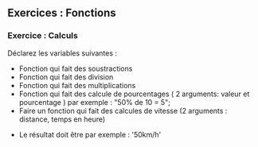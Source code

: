 ## Exercices : Fonctions

### Exercice : Calculs

Déclarez les variables suivantes : 

* Fonction qui fait des soustractions
* Fonction qui fait des division
* Fonction qui fait des multiplications
* Fonction qui fait des calcule de pourcentages ( 2 arguments: valeur et pourcentage )
par exemple : "50% de 10 = 5";
* Faire un fonction qui fait des calcules de vitesse (2 arguments : distance, temps en heure)

- Le résultat doit être par exemple : '50km/h'
